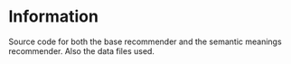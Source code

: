 # Information
Source code for both the base recommender and the semantic meanings recommender. Also the data files used.
